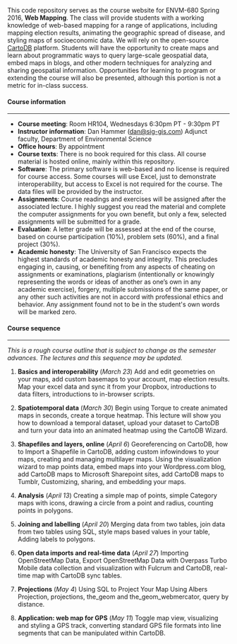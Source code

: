 This code repository serves as the course website for ENVM-680 Spring 2016, **Web Mapping**.  The class will provide students with a working knowledge of web-based mapping for a range of applications, including mapping election results, animating the geographic spread of disease, and styling maps of socioeconomic data.  We will rely on the open-source [CartoDB](http://www.cartodb.com) platform.  Students will have the opportunity to create maps and learn about programmatic ways to query large-scale geospatial data, embed maps in blogs, and other modern techniques for analyzing and sharing geospatial information.  Opportunities for learning to program or extending the course will also be presented, although this portion is not a metric for in-class success.

#### Course information
----

- **Course meeting**: Room HR104, Wednesdays 6:30pm PT - 9:30pm PT
- **Instructor information**: Dan Hammer ([dan@sig-gis.com](mailto:dan@sig-gis.com)) Adjunct faculty, Department of Environmental Science
- **Office hours**: By appointment
- **Course texts**: There is no book required for this class. All course material is hosted online, mainly within this repository.
- **Software**: The primary software is web-based and no license is required for course access.  Some courses will use Excel, just to demonstrate interoperability, but access to Excel is not required for the course.  The data files will be provided by the instructor.
- **Assignments**: Course readings and exercises will be assigned after the associated lecture. I highly suggest you read the material and complete the computer assignments for you own benefit, but only a few, selected assignments will be submitted for a grade.
- **Evaluation**: A letter grade will be assessed at the end of the course, based on course participation (10%), problem sets (60%), and a final project (30%).
- **Academic honesty**: The University of San Francisco expects the highest standards of academic honesty and integrity. This precludes engaging in, causing, or benefiting from any aspects of cheating on assignments or examinations, plagiarism (intentionally or knowingly representing the words or ideas of another as one’s own in any academic exercise), forgery, multiple submissions of the same paper, or any other such activities are not in accord with professional ethics and behavior. Any assignment found not to be in the student's own words will be marked zero.

#### Course sequence
----
_This is a rough course outline that is subject to change as the semester advances.  The lectures and this sequence may be updated._

1. **Basics and interoperability** (_March 23_)   Add and edit geometries on your maps, add custom basemaps to your account, map election results.  Map your excel data and sync it from your Dropbox, introductions to data filters, introductions to in-browser scripts.

2. **Spatiotemporal data** (_March 30_)   Begin using Torque to create animated maps in seconds, create a torque heatmap.  This lecture will show you how to download a temporal dataset, upload your dataset to CartoDB and turn your data into an animated heatmap using the CartoDB Wizard.

3. **Shapefiles and layers, online** (_April 6_) Georeferencing on CartoDB, how to Import a Shapefile in CartoDB, adding custom infowindows to your maps, creating and managing multilayer maps. Using the visualization wizard to map points data, embed maps into your Wordpress.com blog, add CartoDB maps to Microsoft Sharepoint sites, add CartoDB maps to Tumblr, Customizing, sharing, and embedding your maps.

4. **Analysis** (_April 13_)  Creating a simple map of points, simple Category maps with icons, drawing a circle from a point and radius, counting points in polygons.

5. **Joining and labelling** (_April 20_) Merging data from two tables, join data from two tables using SQL, style maps based values in your table, Adding labels to polygons.

6. **Open data imports and real-time data** (_April 27_) Importing OpenStreetMap Data, Export OpenStreetMap Data with Overpass Turbo Mobile data collection and visualization with Fulcrum and CartoDB, real-time map with CartoDB sync tables.

7. **Projections** (_May 4_) Using SQL to Project Your Map Using Albers Projection, projections, the_geom and the_geom_webmercator, query by distance.

8. **Application: web map for GPS** (_May 11_) Toggle map view, visualizing and styling a GPS track, converting standard GPS file formats into line segments that can be manipulated within CartoDB.




